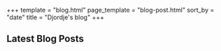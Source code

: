 +++
template = "blog.html"
page_template = "blog-post.html"
sort_by = "date"
title = "Djordje's blog"
+++

## Latest Blog Posts

